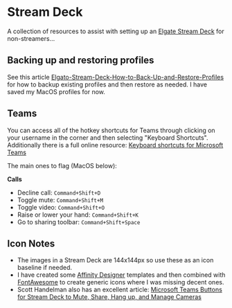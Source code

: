# Stream Deck

A collection of resources to assist with setting up an [Elgate Stream Deck](https://www.elgato.com/en/stream-deck) for non-streamers...

## Backing up and restoring profiles

See this article [Elgato-Stream-Deck-How-to-Back-Up-and-Restore-Profiles](https://help.elgato.com/hc/en-us/articles/360048424432-Elgato-Stream-Deck-How-to-Back-Up-and-Restore-Profiles-) for how to backup existing profiles and then restore as needed. I have saved my MacOS profiles for now.

## Teams

You can access all of the hotkey shortcuts for Teams through clicking on your username in the corner and then selecting "Keyboard Shortcuts". Additionally there is a full online resource: [Keyboard shortcuts for Microsoft Teams](https://support.microsoft.com/en-gb/office/keyboard-shortcuts-for-microsoft-teams-2e8e2a70-e8d8-4a19-949b-4c36dd5292d2?redirectSourcePath=%252fen-us%252farticle%252fMicrosoft-Teams-keyboard-shortcuts-c796cc2e-249a-4ec3-9cd7-00766905aa56&ui=en-US&rs=en-GB&ad=GB)

The main ones to flag (MacOS below):

__Calls__

* Decline call: `Command+Shift+D`
* Toggle mute: `Command+Shift+M`
* Toggle video: `Command+Shift+O`
* Raise or lower your hand: `Command+Shift+K`
* Go to sharing toolbar: `Command+Shift+Space`

## Icon Notes

* The images in a Stream Deck are 144x144px so use these as an icon baseline if needed.
* I have created some [Affinity Designer](https://apps.apple.com/gb/app/affinity-designer/id824171161) templates and then combined with [FontAwesome](https://fontawesome.com) to create generic icons where I was missing decent ones.
* Scott Handelman also has an excellent article: [Microsoft Teams Buttons for Stream Deck to Mute, Share, Hang up, and Manage Cameras](https://www.hanselman.com/blog/microsoft-teams-buttons-for-stream-deck-to-mute-share-hang-up-and-manage-cameras)